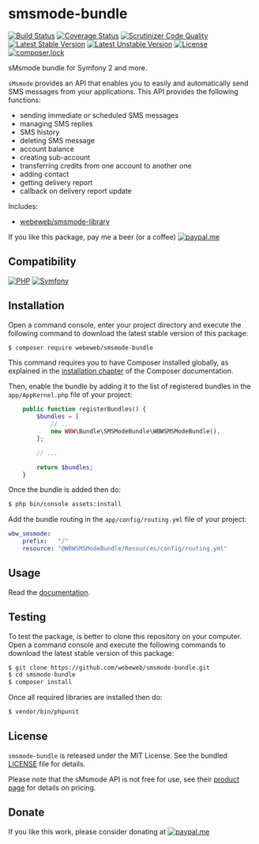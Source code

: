 smsmode-bundle
==============

[![Build Status](https://img.shields.io/github/workflow/status/webeweb/smsmode-bundle/build?style=flat-square)](https://github.com/webeweb/smsmode-bundle/actions)
[![Coverage Status](https://img.shields.io/coveralls/github/webeweb/smsmode-bundle/master.svg?style=flat-square)](https://coveralls.io/github/webeweb/smsmode-bundle?branch=master)
[![Scrutinizer Code Quality](https://img.shields.io/scrutinizer/quality/g/webeweb/smsmode-bundle/master.svg?style=flat-square)](https://scrutinizer-ci.com/g/webeweb/smsmode-bundle/?branch=master)
[![Latest Stable Version](https://img.shields.io/packagist/v/webeweb/smsmode-bundle.svg?style=flat-square)](https://packagist.org/packages/webeweb/smsmode-bundle)
[![Latest Unstable Version](https://img.shields.io/packagist/vpre/webeweb/smsmode-bundle.svg?style=flat-square)](https://packagist.org/packages/webeweb/smsmode-bundle)
[![License](https://img.shields.io/packagist/l/webeweb/smsmode-bundle.svg?style=flat-square)](https://packagist.org/packages/webeweb/smsmode-bundle)
[![composer.lock](https://img.shields.io/badge/.lock-uncommited-important.svg?style=flat-square)](https://packagist.org/packages/webeweb/smsmode-bundle)

sMsmode bundle for Symfony 2 and more.

`sMsmode` provides an API that enables you to easily and automatically send SMS
messages from your applications. This API provides the following functions:

- sending immediate or scheduled SMS messages
- managing SMS replies
- SMS history
- deleting SMS message
- account balance
- creating sub-account
- transferring credits from one account to another one
- adding contact
- getting delivery report
- callback on delivery report update

Includes:

- [webeweb/smsmode-library](https://github.com/webeweb/smsmode-library)


If you like this package, pay me a beer (or a coffee)
[![paypal.me](https://img.shields.io/badge/paypal.me-webeweb-0070ba.svg?style=flat-square&logo=paypal)](https://www.paypal.me/webeweb)

## Compatibility

[![PHP](https://img.shields.io/packagist/php-v/webeweb/smsmode-bundle.svg?style=flat-square)](http://php.net)
[![Symfony](https://img.shields.io/badge/symfony-%5E2.7%7C%5E3.0%7C%5E4.0-brightness.svg?style=flat-square)](https://symfony.com)

## Installation

Open a command console, enter your project directory and execute the following
command to download the latest stable version of this package:

```bash
$ composer require webeweb/smsmode-bundle
```

This command requires you to have Composer installed globally, as explained in
the [installation chapter](https://getcomposer.org/doc/00-intro.md) of the
Composer documentation.

Then, enable the bundle by adding it to the list of registered bundles
in the `app/AppKernel.php` file of your project:

```php
    public function registerBundles() {
        $bundles = [
            // ...
            new WBW\Bundle\SMSModeBundle\WBWSMSModeBundle(),
        ];

        // ...

        return $bundles;
    }
```

Once the bundle is added then do:

```bash
$ php bin/console assets:install
```

Add the bundle routing in the `app/config/routing.yml` file of your project:

```yml
wbw_smsmode:
    prefix:   "/"
    resource: "@WBWSMSModeBundle/Resources/config/routing.yml"
```

## Usage

Read the [documentation](Resources/doc/index.md).

## Testing

To test the package, is better to clone this repository on your computer.
Open a command console and execute the following commands to download the latest
stable version of this package:

```bash
$ git clone https://github.com/webeweb/smsmode-bundle.git
$ cd smsmode-bundle
$ composer install
```

Once all required libraries are installed then do:

```bash
$ vendor/bin/phpunit
```

## License

`smsmode-bundle` is released under the MIT License. See the bundled [LICENSE](LICENSE)
file for details.

Please note that the sMsmode API is not free for use, see their
[product page](https://www.smsmode.com/tarifs-sms/) for details on pricing.

## Donate

If you like this work, please consider donating at
[![paypal.me](https://img.shields.io/badge/paypal.me-webeweb-0070ba.svg?style=flat-square&logo=paypal)](https://www.paypal.me/webeweb)
